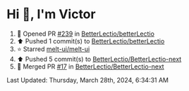 <h1>Hi 👋, I'm Victor </h1>

<!--RECENT_ACTIVITY:start-->
1. 💪 Opened PR [#239](https://github.com/BetterLectio/betterLectio/pull/239) in [BetterLectio/betterLectio](https://github.com/BetterLectio/betterLectio)<br>
2. ⬆️ Pushed 1 commit(s) to [BetterLectio/betterLectio](https://github.com/BetterLectio/betterLectio)<br>
3. ⭐ Starred [melt-ui/melt-ui](https://github.com/melt-ui/melt-ui)<br>
4. ⬆️ Pushed 5 commit(s) to [BetterLectio/BetterLectio-next](https://github.com/BetterLectio/BetterLectio-next)<br>
5. 🎉 Merged PR [#17](https://github.com/BetterLectio/BetterLectio-next/pull/17) in [BetterLectio/BetterLectio-next](https://github.com/BetterLectio/BetterLectio-next)<br>
<!--RECENT_ACTIVITY:end-->

<!--RECENT_ACTIVITY:last_update-->
Last Updated: Thursday, March 28th, 2024, 6:34:31 AM
<!--RECENT_ACTIVITY:last_update_end-->
